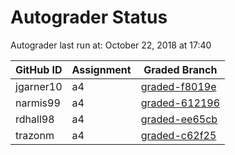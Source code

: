 # Autograder Status
Autograder last run at: October 22, 2018 at 17:40

| GitHub ID | Assignment | Graded Branch |
|-----------|------------|---------------|
| jgarner10 | a4 | [graded-f8019e](https://github.com/Fall2018COMP401-001/a4-jgarner10/tree/graded-f8019e) | 
| narmis99 | a4 | [graded-612196](https://github.com/Fall2018COMP401-001/a4-narmis99/tree/graded-612196) | 
| rdhall98 | a4 | [graded-ee65cb](https://github.com/Fall2018COMP401-001/a4-rdhall98/tree/graded-ee65cb) | 
| trazonm | a4 | [graded-c62f25](https://github.com/Fall2018COMP401-001/a4-trazonm/tree/graded-c62f25) | 
